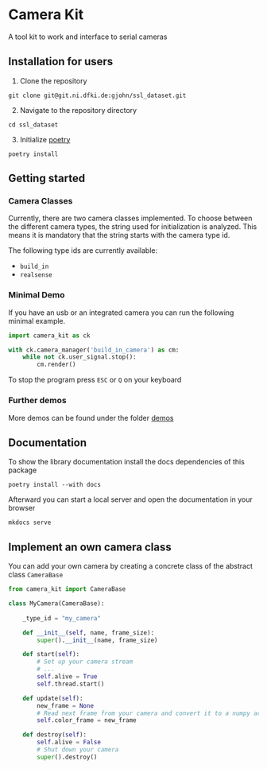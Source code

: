 # Camera Kit
A tool kit to work and interface to serial cameras


## Installation for users

1) Clone the repository 
```shell
git clone git@git.ni.dfki.de:gjohn/ssl_dataset.git
```
2) Navigate to the repository directory
```shell
cd ssl_dataset
 ```
3) Initialize [poetry](https://python-poetry.org/)
```shell
poetry install
```


## Getting started

### Camera Classes
Currently, there are two camera classes implemented. To choose between the different camera types, the string used for 
initialization is analyzed. This means it is mandatory that the string starts with the camera type id.

The following type ids are currently available:

- `build_in`
- `realsense`


### Minimal Demo

If you have an usb or an integrated camera you can run the following minimal example. 

``` python
import camera_kit as ck

with ck.camera_manager('build_in_camera') as cm:
    while not ck.user_signal.stop():
        cm.render()

```
To stop the program press `ESC` or `Q` on your keyboard

### Further demos

More demos can be found under the folder [demos](demos)


## Documentation

To show the library documentation install the docs dependencies of this package

```shell
poetry install --with docs
```

Afterward you can start a local server and open the documentation in your browser
```shell
mkdocs serve
```


## Implement an own camera class

You can add your own camera by creating a concrete class of the abstract class `CameraBase`

```python
from camera_kit import CameraBase

class MyCamera(CameraBase):
    
    _type_id = "my_camera"

    def __init__(self, name, frame_size):
        super().__init__(name, frame_size)

    def start(self):
        # Set up your camera stream
        # ...
        self.alive = True
        self.thread.start()

    def update(self):
        new_frame = None
        # Read next frame from your camera and convert it to a numpy array
        self.color_frame = new_frame

    def destroy(self):
        self.alive = False
        # Shut down your camera
        super().destroy()
```